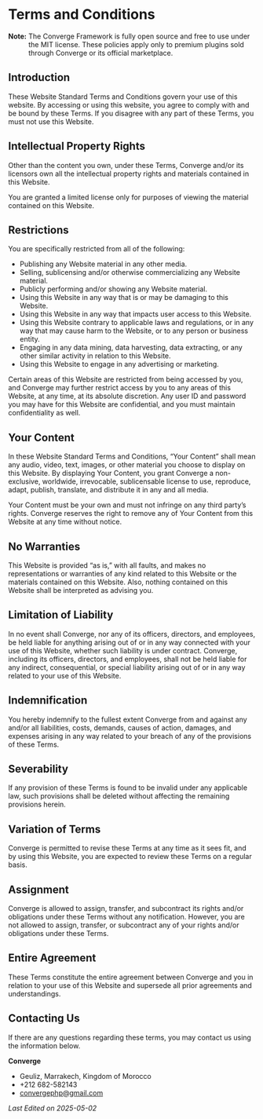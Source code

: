 # Terms and Conditions

<div style="display: flex;">
  <strong style="padding-right:4px;">Note: </strong> The Converge Framework is fully open source and free to use under the MIT license. These policies apply only to premium plugins sold through Converge or its official marketplace.
</div>

## Introduction

These Website Standard Terms and Conditions govern your use of this website. By accessing or using this website, you agree to comply with and be bound by these Terms. If you disagree with any part of these Terms, you must not use this Website.

## Intellectual Property Rights

Other than the content you own, under these Terms, Converge and/or its licensors own all the intellectual property rights and materials contained in this Website.

You are granted a limited license only for purposes of viewing the material contained on this Website.

## Restrictions

You are specifically restricted from all of the following:
- Publishing any Website material in any other media.
- Selling, sublicensing and/or otherwise commercializing any Website material.
- Publicly performing and/or showing any Website material.
- Using this Website in any way that is or may be damaging to this Website.
- Using this Website in any way that impacts user access to this Website.
- Using this Website contrary to applicable laws and regulations, or in any way that may cause harm to the Website, or to any person or business entity.
- Engaging in any data mining, data harvesting, data extracting, or any other similar activity in relation to this Website.
- Using this Website to engage in any advertising or marketing.

Certain areas of this Website are restricted from being accessed by you, and Converge may further restrict access by you to any areas of this Website, at any time, at its absolute discretion. Any user ID and password you may have for this Website are confidential, and you must maintain confidentiality as well.

## Your Content

In these Website Standard Terms and Conditions, “Your Content” shall mean any audio, video, text, images, or other material you choose to display on this Website. By displaying Your Content, you grant Converge a non-exclusive, worldwide, irrevocable, sublicensable license to use, reproduce, adapt, publish, translate, and distribute it in any and all media.

Your Content must be your own and must not infringe on any third party’s rights. Converge reserves the right to remove any of Your Content from this Website at any time without notice.

## No Warranties

This Website is provided “as is,” with all faults, and  makes no representations or warranties of any kind related to this Website or the materials contained on this Website. Also, nothing contained on this Website shall be interpreted as advising you.

## Limitation of Liability

In no event shall Converge, nor any of its officers, directors, and employees, be held liable for anything arising out of or in any way connected with your use of this Website, whether such liability is under contract. Converge, including its officers, directors, and employees, shall not be held liable for any indirect, consequential, or special liability arising out of or in any way related to your use of this Website.

## Indemnification

You hereby indemnify to the fullest extent Converge from and against any and/or all liabilities, costs, demands, causes of action, damages, and expenses arising in any way related to your breach of any of the provisions of these Terms.

## Severability

If any provision of these Terms is found to be invalid under any applicable law, such provisions shall be deleted without affecting the remaining provisions herein.

## Variation of Terms

Converge is permitted to revise these Terms at any time as it sees fit, and by using this Website, you are expected to review these Terms on a regular basis.

## Assignment

Converge is allowed to assign, transfer, and subcontract its rights and/or obligations under these Terms without any notification. However, you are not allowed to assign, transfer, or subcontract any of your rights and/or obligations under these Terms.

## Entire Agreement

These Terms constitute the entire agreement between Converge and you in relation to your use of this Website and supersede all prior agreements and understandings.

## Contacting Us

If there are any questions regarding these terms, you may contact us using the information below.

**Converge**  

- Geuliz, Marrakech, Kingdom of Morocco
- +212 682-582143
- convergephp@gmail.com  

_Last Edited on 2025-05-02_
